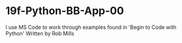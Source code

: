 # 19f-Python-BB-App-00
I use MS Code to work through examples found in 'Begin to Code with Python' Written by Rob Mills
